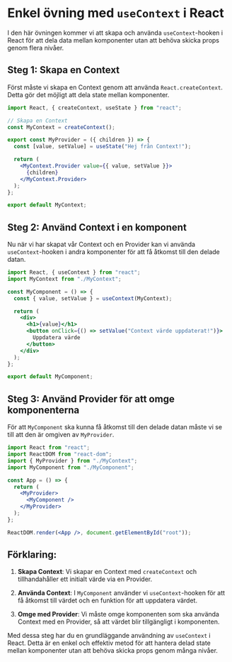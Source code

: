 # Enkel övning med `useContext` i React

I den här övningen kommer vi att skapa och använda `useContext`-hooken i React för att dela data mellan komponenter utan att behöva skicka props genom flera nivåer.

## Steg 1: Skapa en Context

Först måste vi skapa en Context genom att använda `React.createContext`. Detta gör det möjligt att dela state mellan komponenter.

```jsx
import React, { createContext, useState } from "react";

// Skapa en Context
const MyContext = createContext();

export const MyProvider = ({ children }) => {
  const [value, setValue] = useState("Hej från Context!");

  return (
    <MyContext.Provider value={{ value, setValue }}>
      {children}
    </MyContext.Provider>
  );
};

export default MyContext;
```

## Steg 2: Använd Context i en komponent

Nu när vi har skapat vår Context och en Provider kan vi använda `useContext`-hooken i andra komponenter för att få åtkomst till den delade datan.

```jsx
import React, { useContext } from "react";
import MyContext from "./MyContext";

const MyComponent = () => {
  const { value, setValue } = useContext(MyContext);

  return (
    <div>
      <h1>{value}</h1>
      <button onClick={() => setValue("Context värde uppdaterat!")}>
        Uppdatera värde
      </button>
    </div>
  );
};

export default MyComponent;
```

## Steg 3: Använd Provider för att omge komponenterna

För att `MyComponent` ska kunna få åtkomst till den delade datan måste vi se till att den är omgiven av `MyProvider`.

```jsx
import React from "react";
import ReactDOM from "react-dom";
import { MyProvider } from "./MyContext";
import MyComponent from "./MyComponent";

const App = () => {
  return (
    <MyProvider>
      <MyComponent />
    </MyProvider>
  );
};

ReactDOM.render(<App />, document.getElementById("root"));
```

## Förklaring:

1. **Skapa Context**: Vi skapar en Context med `createContext` och tillhandahåller ett initialt värde via en Provider.

2. **Använda Context**: I `MyComponent` använder vi `useContext`-hooken för att få åtkomst till värdet och en funktion för att uppdatera värdet.

3. **Omge med Provider**: Vi måste omge komponenten som ska använda Context med en Provider, så att värdet blir tillgängligt i komponenten.

Med dessa steg har du en grundläggande användning av `useContext` i React. Detta är en enkel och effektiv metod för att hantera delad state mellan komponenter utan att behöva skicka props genom många nivåer.
